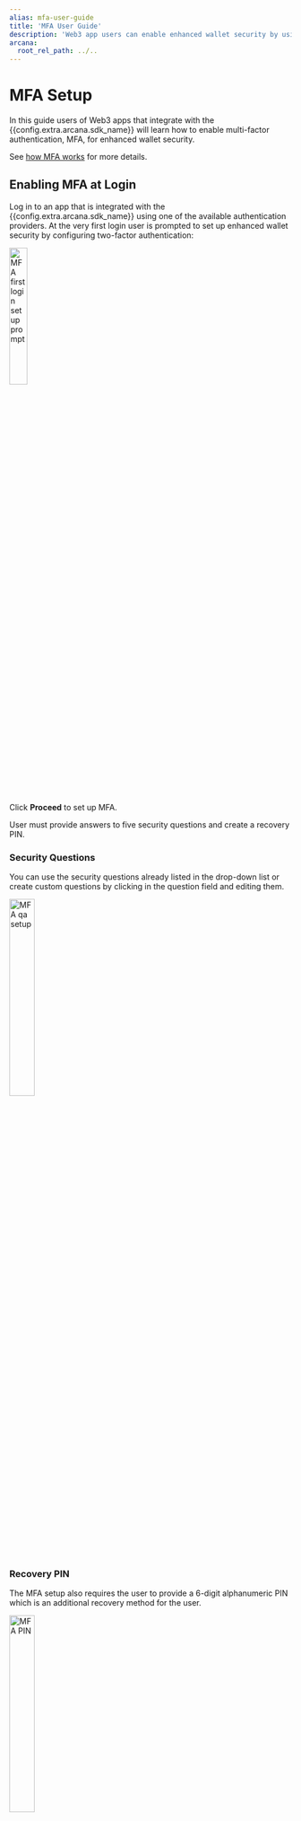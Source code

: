 ```yaml
---
alias: mfa-user-guide
title: 'MFA User Guide'
description: 'Web3 app users can enable enhanced wallet security by using Arcana Auth MFA feature.'
arcana:
  root_rel_path: ../..
---
```


# MFA Setup

In this guide users of Web3 apps that integrate with the {{config.extra.arcana.sdk_name}} will learn how to enable multi-factor authentication, MFA, for enhanced wallet security. 

See [how MFA works]({{page.meta.arcana.root_rel_path}}/concepts/mfa.md) for more details.

## Enabling MFA at Login

Log in to an app that is integrated with the {{config.extra.arcana.sdk_name}} using one of the available authentication providers. At the very first login user is prompted to set up enhanced wallet security by configuring two-factor authentication:

<img src="/img/an_mfa_setup_firstlogin.gif" alt="MFA first login setup prompt" class="an-screenshots-noeffects" width="25%"/>

Click **Proceed** to set up MFA.

User must provide answers to five security questions and create a recovery PIN. 

### Security Questions

You can use the security questions already listed in the drop-down list or create custom questions by clicking in the question field and editing them.

<img src="/img/an_mfa_setup_qa.png" alt="MFA qa setup" class="an-screenshots-noeffects" width="30%"/>

### Recovery PIN 

The MFA setup also requires the user to provide a 6-digit alphanumeric PIN which is an additional recovery method for the user. 

<img src="/img/an_mfa_pin.png" alt="MFA PIN" class="an-screenshots-noeffects" width="30%"/>

That is all! 
After saving the PIN, MFA Setup is complete, and enhanced wallet security is enabled.

<img src="/img/an_mfa_complete.png" alt="MFA PIN" class="an-screenshots-noeffects" width="30%"/>

!!! note 

      Save the responses to the security questions and the PIN carefully as you will need to provide either the answers or the PIN for multi-factor authentication when logging into the app from a new device or browser.

## Enabling MFA Later

If the user chose to not enable MFA at the first login into the app, it can be enabled later. Note that once enabled, MFA cannot be disabled for a user account.

To enable MFA, log into the app that is integrated with the {{config.extra.arcana.sdk_name}}. Access the {{config.extra.arcana.wallet_name}} and click on the **User Profile** tab. Click **Setup Now** and then choose **Proceed** to set up security questions, and answers and specify the recovery PIN as described in the previous section.

<img src="/img/an_mfa_enable_later_tab.png" alt="Enable later" class="an-screenshots-noeffects" width="20%"/>

## MFA Recovery

If the user logs into an app using a different device or a different browser, then the local component of the MFA needs to be regenerated. This is required to prove the user's identity for wallet access. At login, the MFA prompt will guide the user to choose one of the options to recover the encrypted MFA component on the new device or the browser. The user can choose the recovery options:

* Enter the MFA recovery PIN stored during the MFA setup earlier
* Answer three security questions correctly

<img src="/img/an_mfa_recover_options.png" alt="Recovery Options" class="an-screenshots-noeffects" width="35%"/>

Once the user provides one of these options, the local MFA factor is regenerated and the user will not be asked for it again on the same device or the browser app unless local storage is cleared for some reason.

## MFA Errors


| MFA Phase | Error Message | Cause  | Corrective Action |
| :--- | :--- | :--- | :--- |
| MFA Setup | **Share expired. Please log in again to continue.**| If a user logs into the app and chooses to enable MFA, but fails to complete the MFA setup within 24 hours of login initiation, you will see this error.| This error can be resolved by making sure that once initiated, the user completes the MFA setup a few minutes before the session expires.|
| MFA Setup | **Security questionnaire errors.** | These errors are displayed when the user is setting up MFA and specifying the security questions and answers.| User must answer all the required questions, each question should be unique and not repeated, an empty string is not allowed for a security question.|
| MFA Setup | **PIN validation errors.** | These errors are displayed when the user is setting up the MFA PIN with invalid characters.| Make sure that a 6-digit alphanumeric PIN is provided during MFA setup. The PIN cannot have a space character and should have a minimum of 6 characters and a maximum of 25 characters.|
| MFA Recovery | **Incorrect security answer.** | This error is displayed during MFA secret recovery process if the user fails to provide the correct answer to any of the three security questions.| Provide the correct answer or choose a different question for which you remember the answer. Alternatively, try using the correct PIN for completing the MFA secret recovery process.|
| MFA Recovery | **Incorrect PIN.** | During MFA recovery, if the user chooses to use the PIN and enters an incorrect PIN, this error is displayed.| Use the correct PIN or try an alternative method of MFA recovery by answering the security questions correctly.|
| MFA Recovery | **Computed address did not match the actual address** | This error occurs when the address computed on the user's local device does not match the one that is decrypted locally after retrieving it from the {{config.extra.arcana.company_name}} encrypted store. It can happen when somehow the local address component is tampered with or corrupted. | Simply clearing the app's local storage in the browser should allow the user to verify their identity via MFA and use the app.|
